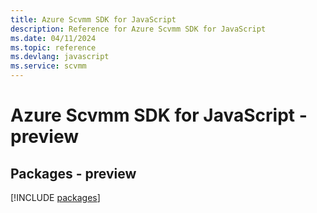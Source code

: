 ```yaml
---
title: Azure Scvmm SDK for JavaScript
description: Reference for Azure Scvmm SDK for JavaScript
ms.date: 04/11/2024
ms.topic: reference
ms.devlang: javascript
ms.service: scvmm
---
```

# Azure Scvmm SDK for JavaScript - preview
## Packages - preview
[!INCLUDE [packages](scvmm-index.md)]